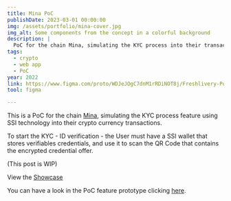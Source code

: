 ```yaml
---
title: Mina PoC
publishDate: 2023-03-01 00:00:00
img: /assets/portfolio/mina-cover.jpg
img_alt: Some components from the concept in a colorful background
description: |
  PoC for the chain Mina, simulating the KYC process into their transactions.
tags:
  - crypto
  - web app
  - PoC
year: 2022
link: https://www.figma.com/proto/WDJeJOgC7dnM1rRDiNOT8j/Freshlivery-PoC-(L)?page-id=1%3A6&node-id=33%3A6&viewport=1382%2C1214%2C0.1&scaling=scale-down&starting-point-node-id=33%3A6
tool: figma

---
```


This is a PoC for the chain <a href="https://minaprotocol.com/" target="_blank">Mina</a>, simulating the KYC process feature using SSI technology into their crypto currency transactions.

To start the KYC - ID verification - the User must have a SSI wallet that stores verifiables credentials, and use it to scan the QR Code that contains the encrypted credential offer.

(This post is WIP)

View the <a href="/assets/portfolio/mina-showcase.pdf" target="_blank">Showcase</a>

You can have a look in the PoC feature prototype clicking <a href="https://www.figma.com/proto/J1HOxJ8Pb6Q0cXuuqrfzz5/Mina-PoC-(L)?page-id=6%3A1434&node-id=4%3A1983&viewport=264%2C558%2C0.11&scaling=scale-down-width&starting-point-node-id=4%3A1983" target="_blank">here</a>.